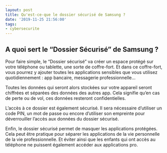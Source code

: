 ```yaml
---
layout: post
title: Qu'est-ce-que le dossier sécurisé de Samsung ?
date: '2019-11-25 21:56:00'
tags:
- cybersecurite
---
```


## A quoi sert le “Dossier Sécurisé” de Samsung ?

Pour faire simple, le “Dossier sécurisé” va créer un espace protégé sur votre téléphone ou tablette, une sorte de coffre-fort. Et dans ce coffre-fort, vous pourrez y ajouter toutes les applications sensibles que vous utilisez quotidiennement : app bancaire, messagerie professionnelle…

Toutes les données qui seront alors stockées sur votre appareil seront chiffrées et séparées des données des autres app. Cela signifie qu’en cas de perte ou de vol, ces données resteront confidentielles.

L’accès à ce dossier est également sécurisé. Il sera nécessaire d’utiliser un code PIN, un mot de passe ou encore d’utiliser son empreinte pour déverrouiller l’accès aux données du dossier sécurisé.

Enfin, le dossier sécurisé permet de masquer les applications protégées. Cela peut être pratique pour séparer les applications de la vie personnelle de la vie professionnelle. Et éviter ainsi que les enfants qui ont accès au téléphone ne puissent également accéder aux applications pro.

